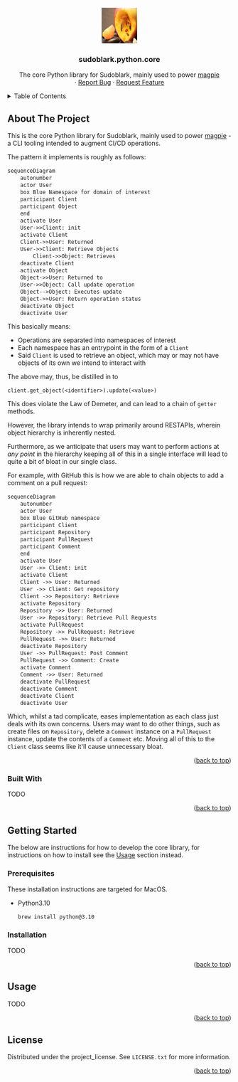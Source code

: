 <!-- PROJECT LOGO -->
<br />
<div align="center">
  <a href="https://github.com/sudoblark/sudoblark.python.core">
    <img src="./docs/logo.jpg" alt="Logo" width="80" height="80">
  </a>

<h3 align="center">sudoblark.python.core</h3>

  <p align="center">
    The core Python library for Sudoblark, mainly used to power <a href="todo">magpie</a>
    <br>
    &middot;
    <a href="https://github.com/sudoblark/sudoblark.python.core/issues/new?labels=bug&template=bug-report---.md">Report Bug</a>
    &middot;
    <a href="https://github.com/sudoblark/sudoblark.python.core/issues/new?labels=enhancement&template=feature-request---.md">Request Feature</a>
  </p>
</div>

<!-- TABLE OF CONTENTS -->
<details>
  <summary>Table of Contents</summary>
  <ol>
    <li>
      <a href="#about-the-project">About The Project</a>
      <ul>
        <li><a href="#built-with">Built With</a></li>
      </ul>
    </li>
    <li>
      <a href="#getting-started">Getting Started</a>
      <ul>
        <li><a href="#prerequisites">Prerequisites</a></li>
        <li><a href="#installation">Installation</a></li>
      </ul>
    </li>
    <li><a href="#usage">Usage</a></li>
    <li><a href="#license">License</a></li>
    <li><a href="#contact">Contact</a></li>
  </ol>
</details>

<!-- ABOUT THE PROJECT -->
## About The Project

This is the core Python library for Sudoblark, mainly used to power [magpie]() - a CLI tooling
intended to augment CI/CD operations.

The pattern it implements is roughly as follows:

```mermaid
sequenceDiagram
    autonumber
    actor User
    box Blue Namespace for domain of interest
    participant Client
    participant Object
    end
    activate User
    User->>Client: init
    activate Client
    Client->>User: Returned
    User->>Client: Retrieve Objects
        Client->>Object: Retrieves
    deactivate Client
    activate Object
    Object->>User: Returned to
    User->>Object: Call update operation
    Object-->Object: Executes update
    Object->>User: Return operation status
    deactivate Object
    deactivate User
```

This basically means:

- Operations are separated into namespaces of interest
- Each namespace has an entrypoint in the form of a `Client`
- Said `Client` is used to retrieve an object, which may
or may not have objects of its own we intend to interact with

The above may, thus, be distilled in to
```
client.get_object(<identifier>).update(<value>)
```

This does violate the Law of Demeter, and can
lead to a chain of `getter` methods. 

However, the library intends to wrap primarily around 
RESTAPIs, wherein object hierarchy is inherently nested.

Furthermore, as we anticipate that users may want to perform actions
at _any point_ in the hierarchy keeping all of this in a single
interface will lead to quite a bit of bloat in our single class.

For example, with GitHub this is how we are able to chain
objects to add a comment on a pull request:

```mermaid
sequenceDiagram
    autonumber
    actor User
    box Blue GitHub namespace
    participant Client
    participant Repository
    participant PullRequest
    participant Comment
    end
    activate User
    User ->> Client: init
    activate Client
    Client ->> User: Returned
    User ->> Client: Get repository
    Client ->> Repository: Retrieve
    activate Repository
    Repository ->> User: Returned
    User ->> Repository: Retrieve Pull Requests
    activate PullRequest
    Repository ->> PullRequest: Retrieve
    PullRequest ->> User: Returned
    deactivate Repository
    User ->> PullRequest: Post Comment
    PullRequest ->> Comment: Create
    activate Comment
    Comment ->> User: Returned
    deactivate PullRequest
    deactivate Comment
    deactivate Client
    deactivate User
```

Which, whilst a tad complicate, eases implementation as each
class just deals with its own concerns. Users may want to do other things,
such as create files on `Repository`, delete a `Comment` instance
on a `PullRequest` instance, update the contents of a `Comment` etc. Moving all of this 
to the `Client` class seems like it'll cause unnecessary bloat.


<p align="right">(<a href="#readme-top">back to top</a>)</p>

### Built With

TODO

<p align="right">(<a href="#readme-top">back to top</a>)</p>

<!-- GETTING STARTED -->
## Getting Started

The below are instructions for how to develop the core library,
for instructions on how to install see the <a href="#usage">Usage</a>
section instead.

### Prerequisites

These installation instructions are targeted for MacOS.

* Python3.10
    ```sh
    brew install python@3.10
    ```

### Installation

TODO
<p align="right">(<a href="#readme-top">back to top</a>)</p>


<!-- USAGE EXAMPLES -->
## Usage

TODO

<p align="right">(<a href="#readme-top">back to top</a>)</p>

<!-- LICENSE -->
## License

Distributed under the project_license. See `LICENSE.txt` for more information.

<p align="right">(<a href="#readme-top">back to top</a>)</p>
